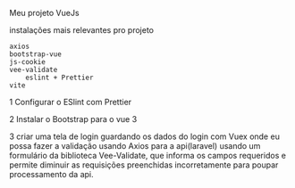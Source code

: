 Meu projeto VueJs

instalações mais relevantes pro projeto

    axios
    bootstrap-vue
    js-cookie
    vee-validate
		eslint + Prettier
    vite

1 Configurar o ESlint com Prettier

2 Instalar o Bootstrap para o vue 3

3 criar uma tela de login guardando os dados do login com Vuex onde eu possa fazer a validação usando Axios para a api(laravel) usando um formulário da biblioteca Vee-Validate, que informa os campos requeridos e permite diminuir as requisições preenchidas incorretamente para poupar processamento da api.


